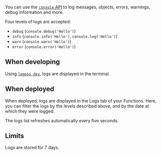 You can use the [`console` API](./runtime-apis.md#console) to log messages, objects, errors, warnings, debug information and more.

Four levels of logs are accepted:

- `debug` (`console.debug('Hello')`)
- `info` (`console.info('Hello')`, `console.log('Hello')`)
- `warn` (`console.warn('Hello')`)
- `error` (`console.error('Hello')`)

## When developing

Using [`lagoss dev`](./cli.md#lagoss-dev), logs are displayed in the terminal.

## When deployed

When deployed, logs are displayed in the Logs tab of your Functions. Here, you can filter the logs by the levels described above, and by the date at which they were logged.

The logs list refreshes automatically every five seconds.

## Limits

Logs are stored for 7 days.
